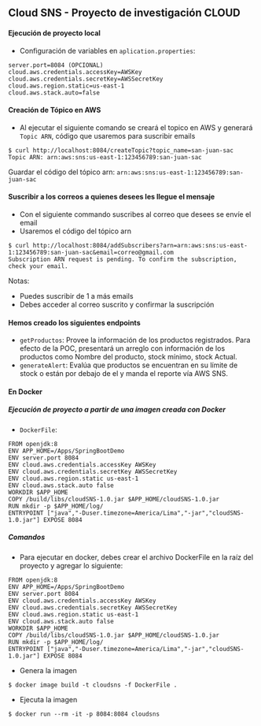 ## Cloud SNS - Proyecto de investigación CLOUD

#### Ejecución de proyecto local
* Configuración de variables en `aplication.properties`:

```
server.port=8084 (OPCIONAL)
cloud.aws.credentials.accessKey=AWSKey
cloud.aws.credentials.secretKey=AWSSecretKey
cloud.aws.region.static=us-east-1
cloud.aws.stack.auto=false
 ```

#### Creación de Tópico en AWS
* Al ejecutar el siguiente comando se creará el topico en AWS y generará `Topic ARN`, código que usaremos para suscribir emails

```
$ curl http://localhost:8084/createTopic?topic_name=san-juan-sac
Topic ARN: arn:aws:sns:us-east-1:123456789:san-juan-sac
```
Guardar el código del tópico arn: `arn:aws:sns:us-east-1:123456789:san-juan-sac`

#### Suscribir a los correos a quienes desees les llegue el mensaje
* Con el siguiente commando suscribes al correo que desees se envíe el email
* Usaremos el código del tópico arn

```
$ curl http://localhost:8084/addSubscribers?arn=arn:aws:sns:us-east-1:123456789:san-juan-sac&email=correo@gmail.com
Subscription ARN request is pending. To confirm the subscription, check your email.
```
Notas: 
* Puedes suscribir de 1 a más emails
* Debes acceder al correo suscrito y confirmar la suscripción

#### Hemos creado los siguientes endpoints
* `getProductos`: Provee la información de los productos registrados. Para efecto de la POC, presentará un arreglo con información de los productos como Nombre del producto, stock mínimo, stock Actual.
* `generateAlert`: Evalúa que productos se encuentran en su límite de stock o están por debajo de el y manda el reporte vía AWS SNS. 

#### En Docker

##### Ejecución de proyecto a partir de una imagen creada con Docker
* `DockerFile`:
```
FROM openjdk:8
ENV APP_HOME=/Apps/SpringBootDemo
ENV server.port 8084
ENV cloud.aws.credentials.accessKey AWSKey
ENV cloud.aws.credentials.secretKey AWSSecretKey
ENV cloud.aws.region.static us-east-1
ENV cloud.aws.stack.auto false
WORKDIR $APP_HOME
COPY /build/libs/cloudSNS-1.0.jar $APP_HOME/cloudSNS-1.0.jar
RUN mkdir -p $APP_HOME/log/
ENTRYPOINT ["java","-Duser.timezone=America/Lima","-jar","cloudSNS-1.0.jar"] EXPOSE 8084
```
##### Comandos
* Para ejecutar en docker, debes crear el archivo DockerFile en la raíz del proyecto y agregar lo siguiente:
```
FROM openjdk:8
ENV APP_HOME=/Apps/SpringBootDemo
ENV server.port 8084
ENV cloud.aws.credentials.accessKey AWSKey
ENV cloud.aws.credentials.secretKey AWSSecretKey
ENV cloud.aws.region.static us-east-1
ENV cloud.aws.stack.auto false
WORKDIR $APP_HOME
COPY /build/libs/cloudSNS-1.0.jar $APP_HOME/cloudSNS-1.0.jar
RUN mkdir -p $APP_HOME/log/
ENTRYPOINT ["java","-Duser.timezone=America/Lima","-jar","cloudSNS-1.0.jar"] EXPOSE 8084
```
* Genera la imagen 

`$ docker image build -t cloudsns -f DockerFile .`

* Ejecuta la imagen

`$ docker run --rm -it -p 8084:8084 cloudsns`